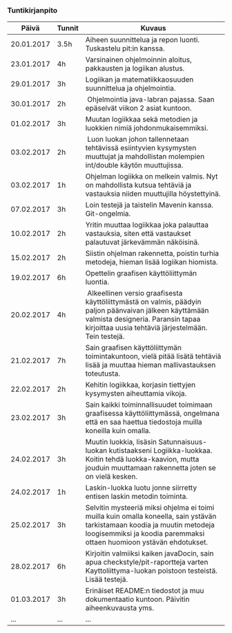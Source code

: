 ### Tuntikirjanpito
Päivä | Tunnit | Kuvaus
--------------- | ----- | ------
20.01.2017 | 3.5h | Aiheen suunnittelua ja repon luonti. Tuskastelu pit:in kanssa.
23.01.2017 | 4h | Varsinainen ohjelmoinnin aloitus, pakkausten ja logiikan alustus.
29.01.2017 | 3h | Logiikan ja matematiikkaosuuden suunnittelua ja ohjelmointia.
30.01.2017 | 2h | Ohjelmointia java-labran pajassa. Saan epäselvät viikon 2 asiat kuntoon.
01.02.2017 | 3h | Muutan logiikkaa sekä metodien ja luokkien nimiä johdonmukaisemmiksi.
03.02.2017 | 2h | Luon luokan johon tallennetaan tehtävissä esiintyvien kysymysten muuttujat ja mahdollistan molempien int/double käytön muuttujissa. 
03.02.2017 | 1h | Ohjelman logiikka on melkein valmis. Nyt on mahdollista kutsua tehtäviä ja vastauksia niiden muuttujilla höystettyinä.
07.02.2017 | 3h | Loin testejä ja taistelin Mavenin kanssa. Git-ongelmia.
10.02.2017 | 2h | Yritin muuttaa logiikkaa joka palauttaa vastauksia, siten että vastaukset palautuvat järkevämmän näköisinä.
15.02.2017 | 2h | Siistin ohjelman rakennetta, poistin turhia metodeja, hieman lisää logiikan hiomista.
19.02.2017 | 6h | Opettelin graafisen käyttöliittymän luontia.
20.02.2017 | 4h | Alkeellinen versio graafisesta käyttöliittymästä on valmis, päädyin paljon päänvaivan jälkeen käyttämään valmista designeria. Paransin tapaa kirjoittaa uusia tehtäviä järjestelmään. Tein testejä.
21.02.2017 | 7h | Sain graafisen käyttöliittymän toimintakuntoon, vielä pitää lisätä tehtäviä lisää ja muuttaa hieman mallivastauksen toteutusta.
22.02.2017 | 2h | Kehitin logiikkaa, korjasin tiettyjen kysymysten aiheuttamia vikoja.
23.02.2017 | 3h | Sain kaikki toiminnallisuudet toimimaan graafisessa käyttöliittymässä, ongelmana että en saa haettua tiedostoja muilla koneilla kuin omalla.
24.02.2017 | 3h | Muutin luokkia, lisäsin Satunnaisuus-luokan kutistaakseni Logiikka-luokkaa. Koitin tehdä luokka-kaavion, mutta jouduin muuttamaan rakennetta joten se on vielä kesken.
24.02.2017 | 1h | Laskin-luokka luotu jonne siirretty entisen laskin metodin toiminta.
25.02.2017 | 3h | Selvitin mysteeriä miksi ohjelma ei toimi muilla kuin omalla koneella, sain ystävän tarkistamaan koodia ja muutin metodeja loogisemmiksi ja koodia paremmaksi ottaen huomioon ystävän ehdotukset.
28.02.2017 | 6h | Kirjoitin valmiiksi kaiken javaDocin, sain apua checkstyle/pit-raportteja varten Kayttoliittyma-luokan poistoon testeistä. Lisää testejä.
01.03.2017 | 3h | Erinäiset README:n tiedostot ja muu dokumentaatio kuntoon. Päivitin aiheenkuvausta yms.
... | ... | ...

